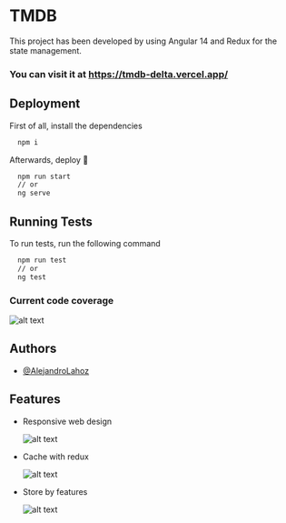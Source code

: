 # TMDB

This project has been developed by using Angular 14 and Redux for the state management.

### You can visit it at https://tmdb-delta.vercel.app/

## Deployment

First of all, install the dependencies

```bash
  npm i
```

Afterwards, deploy 🚀

```bash
  npm run start
  // or
  ng serve
```

## Running Tests

To run tests, run the following command

```bash
  npm run test
  // or
  ng test
```

### Current code coverage

![alt text](https://i.ibb.co/sKGny37/Captura.png)

## Authors

- [@AlejandroLahoz](https://github.com/AlejandroLahoz)

## Features

- Responsive web design

  ![alt text](https://i.ibb.co/zxVCKg7/3725333a-ac82-4c5e-a703-76b91be4f748.jpg)

- Cache with redux

  ![alt text](https://i.ibb.co/nkvRpy2/code.png)

- Store by features

  ![alt text](https://i.ibb.co/zxnF0V1/code.png)

